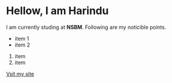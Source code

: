 # Hellow, I am Harindu

I am currently studing at **NSBM**. Following are my noticible points.

 - item 1
 - item 2

 

 1. item
 2. item

[Vsit my site](https://github.com/Harindu973)
